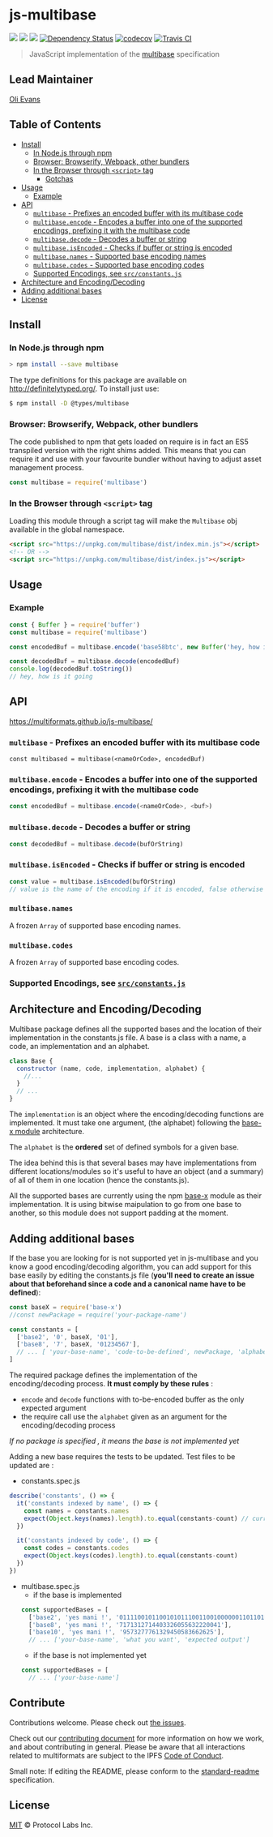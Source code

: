 js-multibase
============

[![](https://img.shields.io/badge/made%20by-Protocol%20Labs-blue.svg?style=flat-square)](https://protocol.ai)
[![](https://img.shields.io/badge/project-multiformats-blue.svg?style=flat-square)](https://github.com/multiformats/multiformats)
[![](https://img.shields.io/badge/freenode-%23ipfs-blue.svg?style=flat-square)](https://webchat.freenode.net/?channels=%23ipfs)
[![Dependency Status](https://david-dm.org/multiformats/js-multibase.svg?style=flat-square)](https://david-dm.org/multiformats/js-multibase)
[![codecov](https://img.shields.io/codecov/c/github/multiformats/js-multibase.svg?style=flat-square)](https://codecov.io/gh/multiformats/js-multibase)
[![Travis CI](https://flat.badgen.net/travis/multiformats/js-multibase)](https://travis-ci.com/multiformats/js-multibase)

> JavaScript implementation of the [multibase](https://github.com/multiformats/multibase) specification

## Lead Maintainer

[Oli Evans](https://github.com/olizilla)

## Table of Contents

- [Install](#install)
  - [In Node.js through npm](#in-nodejs-through-npm)
  - [Browser: Browserify, Webpack, other bundlers](#browser-browserify-webpack-other-bundlers)
  - [In the Browser through `<script>` tag](#in-the-browser-through-script-tag)
    - [Gotchas](#gotchas)
- [Usage](#usage)
  - [Example](#example)
- [API](#api)
  - [`multibase` - Prefixes an encoded buffer with its multibase code](#multibase---prefixes-an-encoded-buffer-with-its-multibase-code)
  - [`multibase.encode` - Encodes a buffer into one of the supported encodings, prefixing it with the multibase code](#multibaseencode---encodes-a-buffer-into-one-of-the-supported-encodings-prefixing-it-with-the-multibase-code)
  - [`multibase.decode` - Decodes a buffer or string](#multibasedecode---decodes-a-buffer-or-string)
  - [`multibase.isEncoded` - Checks if buffer or string is encoded](#multibaseisencoded---checks-if-buffer-or-string-is-encoded)
  - [`multibase.names` - Supported base encoding names](#multibasenames)
  - [`multibase.codes` - Supported base encoding codes](#multibasecodes)
  - [Supported Encodings, see `src/constants.js`](#supported-encodings-see-srcconstantsjs)
- [Architecture and Encoding/Decoding](#architecture-and-encodingdecoding)
- [Adding additional bases](#adding-additional-bases)
- [License](#license)

## Install

### In Node.js through npm

```bash
> npm install --save multibase
```

The type definitions for this package are available on http://definitelytyped.org/. To install just use:

```sh
$ npm install -D @types/multibase
```

### Browser: Browserify, Webpack, other bundlers

The code published to npm that gets loaded on require is in fact an ES5 transpiled version with the right shims added. This means that you can require it and use with your favourite bundler without having to adjust asset management process.

```js
const multibase = require('multibase')
```


### In the Browser through `<script>` tag

Loading this module through a script tag will make the ```Multibase``` obj available in the global namespace.

```html
<script src="https://unpkg.com/multibase/dist/index.min.js"></script>
<!-- OR -->
<script src="https://unpkg.com/multibase/dist/index.js"></script>
```

## Usage

### Example

```JavaScript
const { Buffer } = require('buffer')
const multibase = require('multibase')

const encodedBuf = multibase.encode('base58btc', new Buffer('hey, how is it going'))

const decodedBuf = multibase.decode(encodedBuf)
console.log(decodedBuf.toString())
// hey, how is it going
```

## API
https://multiformats.github.io/js-multibase/

### `multibase` - Prefixes an encoded buffer with its multibase code

```
const multibased = multibase(<nameOrCode>, encodedBuf)
```

### `multibase.encode` - Encodes a buffer into one of the supported encodings, prefixing it with the multibase code

```JavaScript
const encodedBuf = multibase.encode(<nameOrCode>, <buf>)
```

### `multibase.decode` - Decodes a buffer or string

```JavaScript
const decodedBuf = multibase.decode(bufOrString)
```

### `multibase.isEncoded` - Checks if buffer or string is encoded

```JavaScript
const value = multibase.isEncoded(bufOrString)
// value is the name of the encoding if it is encoded, false otherwise
```

### `multibase.names`

A frozen `Array` of supported base encoding names.

### `multibase.codes`

A frozen `Array` of supported base encoding codes.

### Supported Encodings, see [`src/constants.js`](/src/constants.js)

## Architecture and Encoding/Decoding

Multibase package defines all the supported bases and the location of their implementation in the constants.js file. A base is a class with a name, a code, an implementation and an alphabet.
```js
class Base {
  constructor (name, code, implementation, alphabet) {
    //...
  }
  // ...
}
```
The ```implementation``` is an object where the encoding/decoding functions are implemented. It must take one argument, (the alphabet) following the [base-x module](https://github.com/cryptocoinjs/base-x) architecture.

The ```alphabet``` is the **ordered** set of defined symbols for a given base.

The idea behind this is that several bases may have implementations from different locations/modules so it's useful to have an object (and a summary) of all of them in one location (hence the constants.js).

All the supported bases are currently using the npm [base-x](https://github.com/cryptocoinjs/base-x) module as their implementation. It is using bitwise maipulation to go from one base to another, so this module does not support padding at the moment.

## Adding additional bases

If the base you are looking for is not supported yet in js-multibase and you know a good encoding/decoding algorithm, you can add support for this base easily by editing the constants.js file
(**you'll need to create an issue about that beforehand since a code and a canonical name have to be defined**):

```js
const baseX = require('base-x')
//const newPackage = require('your-package-name')

const constants = [
  ['base2', '0', baseX, '01'],
  ['base8', '7', baseX, '01234567'],
  // ... [ 'your-base-name', 'code-to-be-defined', newPackage, 'alphabet']
]
```
The required package defines the implementation of the encoding/decoding process. **It must comply by these rules** :
- `encode` and `decode` functions with to-be-encoded buffer as the only expected argument
- the require call use the `alphabet` given as an argument for the encoding/decoding process

*If no package is specified , it means the base is not implemented yet*

Adding a new base requires the tests to be updated. Test files to be updated are :
- constants.spec.js
```js
describe('constants', () => {
  it('constants indexed by name', () => {
    const names = constants.names
    expect(Object.keys(names).length).to.equal(constants-count) // currently 12
  })

  it('constants indexed by code', () => {
    const codes = constants.codes
    expect(Object.keys(codes).length).to.equal(constants-count)
  })
})
```

- multibase.spec.js
    - if the base is implemented
    ```js
    const supportedBases = [
      ['base2', 'yes mani !', '01111001011001010111001100100000011011010110000101101110011010010010000000100001'],
      ['base8', 'yes mani !', '7171312714403326055632220041'],
      ['base10', 'yes mani !', '9573277761329450583662625'],
      // ... ['your-base-name', 'what you want', 'expected output']
    ```
    - if the base is not implemented yet
    ```js
    const supportedBases = [
      // ... ['your-base-name']
    ```

## Contribute

Contributions welcome. Please check out [the issues](https://github.com/multiformats/js-multibase/issues).

Check out our [contributing document](https://github.com/multiformats/multiformats/blob/master/contributing.md) for more information on how we work, and about contributing in general. Please be aware that all interactions related to multiformats are subject to the IPFS [Code of Conduct](https://github.com/ipfs/community/blob/master/code-of-conduct.md).

Small note: If editing the README, please conform to the [standard-readme](https://github.com/RichardLitt/standard-readme) specification.

## License

[MIT](LICENSE) © Protocol Labs Inc.
